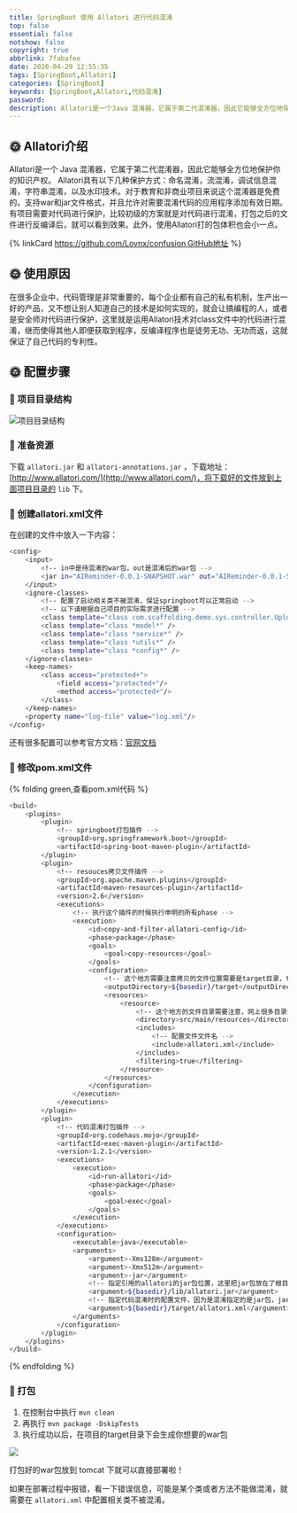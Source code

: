 ```yaml
---
title: SpringBoot 使用 Allatori 进行代码混淆
top: false
essential: false
notshow: false
copyright: true
abbrlink: 7fabafee
date: 2020-04-29 12:55:35
tags: [SpringBoot,Allatori]
categories: [SpringBoot]
keywords: [SpringBoot,Allatori,代码混淆]
password:
description: Allatori是一个Java 混淆器，它属于第二代混淆器，因此它能够全方位地保护你的知识产权。
---
```


## :sun_with_face: Allatori介绍
Allatori是一个 Java 混淆器，它属于第二代混淆器，因此它能够全方位地保护你的知识产权。 Allatori具有以下几种保护方式：命名混淆，流混淆，调试信息混淆，字符串混淆，以及水印技术。对于教育和非商业项目来说这个混淆器是免费的。支持war和jar文件格式，并且允许对需要混淆代码的应用程序添加有效日期。 有项目需要对代码进行保护，比较初级的方案就是对代码进行混淆，打包之后的文件进行反编译后，就可以看到效果。此外，使用Allatori打的包体积也会小一点。

{% linkCard https://github.com/Lovnx/confusion,GitHub地址 %}

## :sun_with_face: 使用原因
在很多企业中，代码管理是非常重要的，每个企业都有自己的私有机制，生产出一好的产品，又不想让别人知道自己的技术是如何实现的，就会让搞编程的人，或者是安全师对代码进行保护，这里就是运用Allatori技术对class文件中的代码进行混淆，继而使得其他人即便获取到程序，反编译程序也是徒劳无功、无功而返，这就保证了自己代码的专利性。

## :sun_with_face: 配置步骤

### :tada: 项目目录结构

![项目目录结构](https://s1.ax1x.com/2020/04/29/JTuUWn.png)

### :tada: 准备资源
下载 `allatori.jar` 和 `allatori-annotations.jar` ，下载地址：[http://www.allatori.com/](http://www.allatori.com/)，将下载好的文件放到上面项目目录的 `lib` 下。

### :tada: 创建allatori.xml文件

在创建的文件中放入一下内容：
```BASH
<config>
    <input>
        <!-- in中是待混淆的war包，out是混淆后的war包 -->
        <jar in="AIReminder-0.0.1-SNAPSHOT.war" out="AIReminder-0.0.1-SNAPSHOT-obfuscated.war"/>
    </input>
    <ignore-classes>
        <!-- 配置了启动相关类不被混淆，保证springboot可以正常启动 -->
        <!-- 以下请根据自己项目的实际需求进行配置 -->
        <class template="class com.scaffolding.demo.sys.controller.UploadFileController" />
        <class template="class *model*" />
        <class template="class *service*" />
        <class template="class *utils*" />
        <class template="class *config*" />
    </ignore-classes>
    <keep-names>
        <class access="protected+">
            <field access="protected+"/>
            <method access="protected+"/>
        </class>
    </keep-names>
    <property name="log-file" value="log.xml"/>
</config>
```
还有很多配置可以参考官方文档：[官网文档](http://www.allatori.com/doc.html)

### :tada: 修改pom.xml文件
{% folding green,查看pom.xml代码 %}
```BASH
<build>
    <plugins>
        <plugin>
            <!-- springboot打包插件 -->
            <groupId>org.springframework.boot</groupId>
            <artifactId>spring-boot-maven-plugin</artifactId>
        </plugin>
        <plugin>
            <!-- resouces拷贝文件插件 -->
            <groupId>org.apache.maven.plugins</groupId>
            <artifactId>maven-resources-plugin</artifactId>
            <version>2.6</version>
            <executions>
                <!-- 执行这个插件的时候执行申明的所有phase -->
                <execution>
                    <id>copy-and-filter-allatori-config</id>
                    <phase>package</phase>
                    <goals>
                        <goal>copy-resources</goal>
                    </goals>
                    <configuration>
                        <!-- 这个地方需要注意拷贝的文件位置需要是target目录，target目录是最终打jar包存放的位置 -->
                        <outputDirectory>${basedir}/target</outputDirectory>
                        <resources>
                            <resource>
                                <!-- 这个地方的文件目录需要注意，网上很多目录都是${basedir}/allatori这个，所以才会需要手动拷贝allatori.xml文件到target目录下，有了这个mvn会自动帮我们拷贝了 -->
                                <directory>src/main/resources</directory>
                                <includes>
                                    <!-- 配置文件文件名 -->
                                    <include>allatori.xml</include>
                                </includes>
                                <filtering>true</filtering>
                            </resource>
                        </resources>
                    </configuration>
                </execution>
            </executions>
        </plugin>
        <plugin>
            <!-- 代码混淆打包插件 -->
            <groupId>org.codehaus.mojo</groupId>
            <artifactId>exec-maven-plugin</artifactId>
            <version>1.2.1</version>
            <executions>
                <execution>
                    <id>run-allatori</id>
                    <phase>package</phase>
                    <goals>
                        <goal>exec</goal>
                    </goals>
                </execution>
            </executions>
            <configuration>
                <executable>java</executable>
                <arguments>
                    <argument>-Xms128m</argument>
                    <argument>-Xmx512m</argument>
                    <argument>-jar</argument>
                    <!-- 指定引用的allatori的jar包位置，这里把jar包放在了根目录下的lib目录里 -->
                    <argument>${basedir}/lib/allatori.jar</argument>
                    <!-- 指定代码混淆时的配置文件，因为是混淆指定的是jar包，jar包位置在target下,所以我们的allatori.xml也需要拷贝到该目录下 -->
                    <argument>${basedir}/target/allatori.xml</argument>
                </arguments>
            </configuration>
        </plugin>
    </plugins>
</build>
```
{% endfolding %}

### :tada: 打包
1. 在控制台中执行 `mvn clean`
2. 再执行 `mvn package -DskipTests`
3. 执行成功以后，在项目的target目录下会生成你想要的war包

![](https://s1.ax1x.com/2020/04/29/JTGMbq.png)

打包好的war包放到 tomcat 下就可以直接部署啦！

如果在部署过程中报错，看一下错误信息，可能是某个类或者方法不能做混淆，就需要在 `allatori.xml` 中配置相关类不被混淆。
